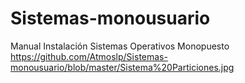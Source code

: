 # Sistemas-monousuario
Manual Instalación Sistemas Operativos Monopuesto
https://github.com/Atmoslp/Sistemas-monousuario/blob/master/Sistema%20Particiones.jpg
